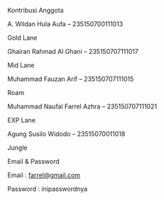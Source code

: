 Kontribusi Anggota

A. Wildan Hula Aufa – 235150700111013

Gold Lane 

Ghairan Rahmad Al Ghani – 235150707111017

Mid Lane

Muhammad Fauzan Arif – 235150707111015

Roam

Muhammad Naufal Farrel Azhra – 235150707111021

EXP Lane

Agung Susilo Widodo – 23515070011018

Jungle

Email & Password

Email : farrel@gmail.com

Password : inipasswordnya
